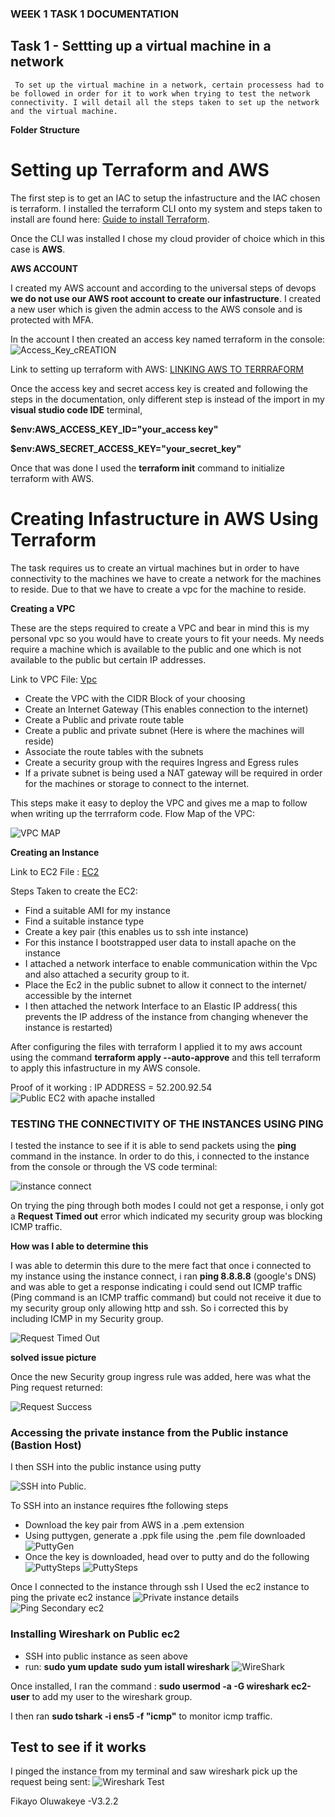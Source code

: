 ### WEEK 1 TASK 1 DOCUMENTATION

## Task 1 - Settting up a virtual machine in a network

     To set up the virtual machine in a network, certain processess had to be followed in order for it to work when trying to test the network connectivity. I will detail all the steps taken to set up the network  and the virtual machine.

**Folder Structure**

# Setting up Terraform and AWS

The first step is to get an IAC to setup the infastructure and the IAC chosen is terraform. I installed the terraform CLI onto my system and steps taken to install are found here:
[Guide to install Terraform](https://developer.hashicorp.com/terraform/tutorials/aws-get-started/install-cli).

Once the CLI was installed I chose my cloud provider of choice which in this case is **AWS**.

**AWS ACCOUNT**

I created my AWS account and according to the universal steps of devops **we do not use our AWS root account to create our infastructure**. I created a new user which is given the admin access to the AWS console and is protected with MFA.

In the account I then created an access key named terraform in the console:
![Access_Key_cREATION](./Assets/Createaccesskey_IAM_Global.png)

Link to setting up terraform with AWS: [LINKING AWS TO TERRRAFORM](https://developer.hashicorp.com/terraform/tutorials/aws-get-started/aws-build)

Once the access key and secret access key is created and following the steps in the documentation, only different step is instead of the import in my **visual studio code IDE** terminal,

**$env:AWS_ACCESS_KEY_ID="your_access key"**

**$env:AWS_SECRET_ACCESS_KEY="your_secret_key"**

Once that was done I used the **terraform init** command to initialize terraform with AWS.

# Creating Infastructure in AWS Using Terraform

The task requires us to create an virtual machines but in order to have connectivity to the machines we have to create a network for the machines to reside. Due to that we have to create a vpc for the machine to reside.

**Creating a VPC**

These are the steps required to create a VPC and bear in mind this is my personal vpc so you would have to create yours to fit your needs. My needs require a machine which is available to the public and one which is not available to the public but certain IP addresses.

Link to VPC File: [Vpc](./Code/modules/vpc/Vpc.tf)

- Create the VPC with the CIDR Block of your choosing
- Create an Internet Gateway (This enables connection to the internet)
- Create a Public and private route table
- Create a public and private subnet (Here is where the machines will reside)
- Associate the route tables with the subnets
- Create a security group with the requires Ingress and Egress rules
- If a private subnet is being used a NAT gateway will be required in order for the machines or storage to connect to the internet.

This steps make it easy to deploy the VPC and gives me a map to follow when writing up the terrraform code.
Flow Map of the VPC:

![VPC MAP](./Assets/Vpc_Map.png)

**Creating an Instance**

Link to EC2 File : [EC2](./Code/modules/vpc/Ec2.tf)

Steps Taken to create the EC2:

- Find a suitable AMI for my instance
- Find a suitable instance type
- Create a key pair (this enables us to ssh inte instance)
- For this instance I bootstrapped user data to install apache on the instance
- I attached a network interface to enable communication within the Vpc and also attached a security group to it.
- Place the Ec2 in the public subnet to allow it connect to the internet/ accessible by the internet
- I then attached the network Interface to an Elastic IP address( this prevents the IP address of the instance from changing whenever the instance is restarted)

After configuring the files with terraform I applied it to my aws account using the command **terraform apply --auto-approve** and this tell terraform to apply this infastructure in my AWS console.

Proof of it working :
IP ADDRESS = 52.200.92.54
![Public EC2 with apache installed](<./Assets/successfullyLaunchedEc2(Public).png>)

### TESTING THE CONNECTIVITY OF THE INSTANCES USING PING

I tested the instance to see if it is able to send packets using the **ping** command in the instance. In order to do this, i connected to the instance from the console or through the VS code terminal:

![instance connect](./Assets/Connecttoinstance.png)

On trying the ping through both modes I could not get a response, i only got a **Request Timed out** error which indicated my security group was blocking ICMP traffic.

**How was I able to determine this**

I was able to determin this dure to the mere fact that once i connected to my instance using the instance connect, i ran **ping 8.8.8.8** (google's DNS) and was able to get a response indicating i could send out ICMP traffic (Ping command is an ICMP traffic command) but could not receive it due to my security group only allowing http and ssh. So i corrected this by including ICMP in my Security group.

![Request Timed Out](./Assets/PingError.png)

**solved issue picture**

Once the new Security group ingress rule was added, here was what the Ping request returned:

![Request Success](./Assets/PingSuccess.png)

### Accessing the private instance from the Public instance (Bastion Host)

I then SSH into the public instance using putty

![SSH into Public](./Assets/Putty.png).

To SSH into an instance requires fthe following steps

- Download the key pair from AWS in a .pem extension
- Using puttygen, generate a .ppk file using the .pem file downloaded
  ![PuttyGen](./Assets/puttygen.png)
- Once the key is downloaded, head over to putty and do the following
  ![PuttySteps](./Assets/PuttyConnect.png)
  ![PuttySteps](./Assets/auth.png)

Once I connected to the instance through ssh I Used the ec2 instance to ping the private ec2 instance
![Private instance details](./Assets/privateInstance.png)
![Ping Secondary ec2](./Assets/pingSecondary.png)

### Installing Wireshark on Public ec2

- SSH into public instance as seen above
- run:
  **sudo yum update**
  **sudo yum istall wireshark**
  ![WireShark](./Assets/Wireshark.png)

Once installed, I ran the command :
**sudo usermod -a -G wireshark ec2-user**
to add my user to the wireshark group.

I then ran **sudo tshark -i ens5 -f "icmp"** to monitor icmp traffic.

## Test to see if it works

I pinged the instance from my terminal and saw wireshark pick up the request being sent:
![Wireshark Test](./Assets/WiresharkTest.png)

Fikayo Oluwakeye -V3.2.2

